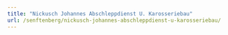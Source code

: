 ```yaml
---
title: "Nickusch Johannes Abschleppdienst U. Karosseriebau"
url: /senftenberg/nickusch-johannes-abschleppdienst-u-karosseriebau/
---
```

